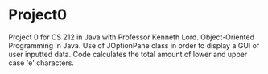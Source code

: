 # Project0

Project 0 for CS 212 in Java with Professor Kenneth Lord. Object-Oriented Programming in Java. Use of JOptionPane class in order to display a GUI of user inputted data. Code calculates the total amount of lower and upper case 'e' characters. 
